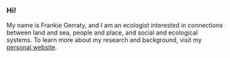 ### Hi! 

My name is Frankie Gerraty, and I am an ecologist interested in connections between land and sea, people and place, and social and ecological systems. To learn more about my research and background, visit my [personal website](http://www.frankiegerraty.com). 

